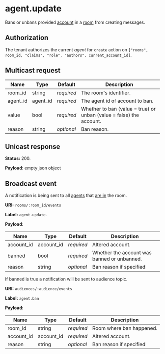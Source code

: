 # agent.update

Bans or unbans provided [account](../agent.md#agent) in a [room](../room.md#room) from creating messages.

## Authorization

The tenant authorizes the current _agent_ for `create` action on `["rooms", room_id, "claims", "role", "authors", current_account_id]`.

## Multicast request

Name             | Type                 | Default    | Description
---------------- | -------------------- | ---------- | ------------------
room_id          | string               | _required_ | The room's identifier.
agent_id         | agent_id             | _required_ | The agent id of account to ban.
value            | bool                 | _required_ | Whether to ban (value = true) or unban (value = false) the account.
reason           | string               | _optional_ | Ban reason.

## Unicast response

**Status:** 200.

**Payload:** empty json object


## Broadcast event

A notification is being sent to all [agents](../agent.md#agent) that
[are in](../room/enter.md) the room.

**URI:** `rooms/:room_id/events`

**Label:** `agent.update`.

**Payload:**

Name             | Type        | Default    | Description
---------------- | ----------- | ---------- | -----------------------------------
account_id       | account_id  | _required_ | Altered account.
banned           | bool        | _required_ | Whether the account was banned or unbanned.
reason           | string      | _optional_ | Ban reason if specified

If banned is true a notification will be sent to audience topic.

**URI:** `audiences/:audience/events`

**Label:** `agent.ban`

**Payload:**

Name             | Type        | Default    | Description
---------------- | ----------- | ---------- | -----------------------------------
room_id          | string      | _required_ | Room where ban happened.
account_id       | account_id  | _required_ | Altered account.
reason           | string      | _optional_ | Ban reason if specified
